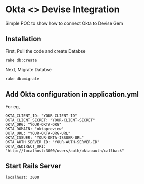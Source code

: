 # Okta <> Devise Integration

Simple POC to show how to connect Okta to Devise Gem

## Installation

First, Pull the code and create Databse

``` rake db:create ```

Next, Migrate Databse

``` rake db:migrate ```

## Add Okta configuration in application.yml

For eg,

```
OKTA_CLIENT_ID: "YOUR-CLIENT-ID"
OKTA_CLIENT_SECRET: "YOUR-CLIENT-SECRET"
OKTA_ORG: "YOUR-OKTA-ORG"
OKTA_DOMAIN: "oktapreview"
OKTA_URL: "YOUR-OKTA-ORG-URL"
OKTA_ISSUER: "YOUR-OKTA-ISSUER-URL"
OKTA_AUTH_SERVER_ID: "YOUR-AUTH-SERVER-ID"
OKTA_REDIRECT_URI: "http://localhost:3000/users/auth/oktaoauth/callback"

```

## Start Rails Server

``` localhost: 3000 ```